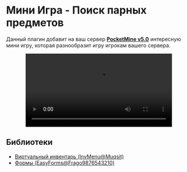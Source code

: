 # Мини Игра - Поиск парных предметов

Данный плагин добавит на ваш сервер **[PocketMine v5.0](https://github.com/pmmp/PocketMine-MP)** интересную мини игру,
которая разнообразит игру игрокам вашего сервера.

<div align="center">
        <video src="https://dygers.fun/images/demo/finditems.mp4" width="79%"/>
</div>

## Библиотеки

- [Виртуальный инвентарь (InvMenu@Muqsit)](https://github.com/Muqsit/InvMenu)
- [Формы (EasyForms@Frago9876543210)](https://github.com/Frago9876543210/EasyForms)